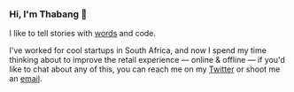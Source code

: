 ### Hi, I'm Thabang 👋

I like to tell stories with [words](https://thabang.blog/welcome) and code.

I've worked for cool startups in South Africa, and now I spend my time thinking about to improve the retail experience — online & offline — if you'd like to chat about any of this, you can reach me on my [Twitter](https://twitter.com/tseboho) or shoot me an [email](mailto:hello@thabang.blog).

<!--
**tseboho/tseboho** is a ✨ _special_ ✨ repository because its `README.md` (this file) appears on your GitHub profile.

Here are some ideas to get you started:

- 🔭 I’m currently working on ...
- 🌱 I’m currently learning ...
- 👯 I’m looking to collaborate on ...
- 🤔 I’m looking for help with ...
- 💬 Ask me about ...
- 📫 How to reach me: ...
- 😄 Pronouns: ...
- ⚡ Fun fact: ...
-->
